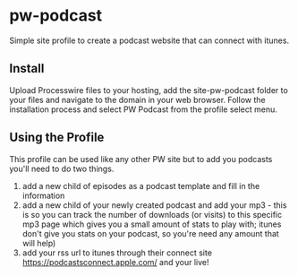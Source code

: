 # pw-podcast

Simple site profile to create a podcast website that can connect with itunes.

## Install

Upload Processwire files to your hosting, add the site-pw-podcast folder to your files and navigate to the domain in your web browser. Follow the installation process and select PW Podcast from the profile select menu.

## Using the Profile

This profile can be used like any other PW site but to add you podcasts you'll need to do two things.

1. add a new child of episodes as a podcast template and fill in the information
2. add a new child of your newly created podcast and add your mp3 - this is so you can track the number of downloads (or visits) to this specific mp3 page which gives you a small amount of stats to play with; itunes don't give you stats on your podcast, so you're need any amount that will help)
3. add your rss url to itunes through their connect site https://podcastsconnect.apple.com/ and your live!
